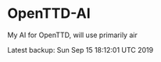 # OpenTTD-AI
My AI for OpenTTD, will use primarily air

Latest backup: Sun Sep 15 18:12:01 UTC 2019
